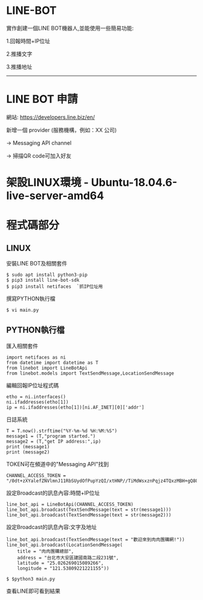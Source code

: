 # LINE-BOT
實作創建一個LINE BOT機器人,並能使用一些簡易功能:

1.回報時間+IP位址

2.推播文字

3.推播地址

-----------------------------------------------------------------------
# LINE BOT 申請
網站: https://developers.line.biz/en/

新增一個 provider (服務機構，例如：XX 公司) 

→ Messaging API channel　

→ 掃描QR code可加入好友

# 架設LINUX環境 - Ubuntu-18.04.6-live-server-amd64

# 程式碼部分
## LINUX
安裝LINE BOT及相關套件
```
$ sudo apt install python3-pip
$ pip3 install line-bot-sdk
$ pip3 install netifaces  `抓IP位址用
```

撰寫PYTHON執行檔
```
$ vi main.py
```

## PYTHON執行檔
匯入相關套件
```
import netifaces as ni
from datetime import datetime as T
from linebot import LineBotApi
from linebot.models import TextSendMessage,LocationSendMessage
```

編輯回報IP位址程式碼
```
etho = ni.interfaces()
ni.ifaddresses(etho[1])
ip = ni.ifaddresses(etho[1])[ni.AF_INET][0]['addr']
```

日誌系統
```
T = T.now().strftime("%Y-%m-%d %H:%M:%S")
message1 = (T,"program started.")
message2 = (T,"get IP address:",ip)
print (message1)
print (message2)
```

TOKEN可在頻道中的"Messaging API"找到
```
CHANNEL_ACCESS_TOKEN = "/0dt+zXYalefZNVlmnJ11RbSUydOfPupYzQI/xtHNP//TiMdWsxznPqjz4TQxzMBH+gQ80g6gSOwkSYLY9HrB2ozdGoC+GjTBYre135NdXhxv9/pyczLlFUTaFhiSJrW3jyCr7K3pdDREl+DlftVYAdB04t89/1O/w1cDnyilFU="
```

設定Broadcast的訊息內容:時間+IP位址
```
line_bot_api = LineBotApi(CHANNEL_ACCESS_TOKEN)
line_bot_api.broadcast(TextSendMessage(text = str(message1)))
line_bot_api.broadcast(TextSendMessage(text = str(message2)))
```

設定Broadcast的訊息內容:文字及地址
```
line_bot_api.broadcast(TextSendMessage(text = "歡迎來到肉肉團購網!"))
line_bot_api.broadcast(LocationSendMessage(
    title = "肉肉團購總部",
    address = "台北市大安區建國南路二段231號",
    latitude = "25.026269015089266",
    longitude = "121.53809221221155"))
```

```
$ $python3 main.py
```

查看LINE即可看到結果
